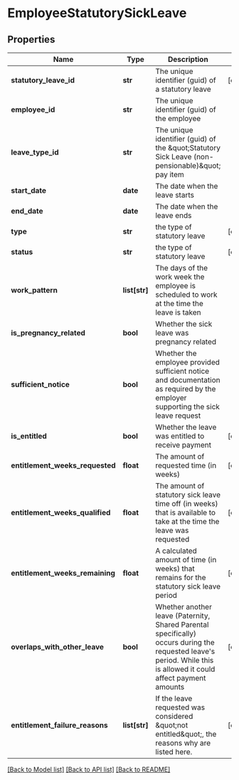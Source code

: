# EmployeeStatutorySickLeave

## Properties
Name | Type | Description | Notes
------------ | ------------- | ------------- | -------------
**statutory_leave_id** | **str** | The unique identifier (guid) of a statutory leave | [optional] 
**employee_id** | **str** | The unique identifier (guid) of the employee | 
**leave_type_id** | **str** | The unique identifier (guid) of the \&quot;Statutory Sick Leave (non-pensionable)\&quot; pay item | 
**start_date** | **date** | The date when the leave starts | 
**end_date** | **date** | The date when the leave ends | 
**type** | **str** | the type of statutory leave | [optional] 
**status** | **str** | the type of statutory leave | [optional] 
**work_pattern** | **list[str]** | The days of the work week the employee is scheduled to work at the time the leave is taken | 
**is_pregnancy_related** | **bool** | Whether the sick leave was pregnancy related | 
**sufficient_notice** | **bool** | Whether the employee provided sufficient notice and documentation as required by the employer supporting the sick leave request | 
**is_entitled** | **bool** | Whether the leave was entitled to receive payment | [optional] 
**entitlement_weeks_requested** | **float** | The amount of requested time (in weeks) | [optional] 
**entitlement_weeks_qualified** | **float** | The amount of statutory sick leave time off (in weeks) that is available to take at the time the leave was requested | [optional] 
**entitlement_weeks_remaining** | **float** | A calculated amount of time (in weeks) that remains for the statutory sick leave period | [optional] 
**overlaps_with_other_leave** | **bool** | Whether another leave (Paternity, Shared Parental specifically) occurs during the requested leave&#39;s period. While this is allowed it could affect payment amounts | [optional] 
**entitlement_failure_reasons** | **list[str]** | If the leave requested was considered \&quot;not entitled\&quot;, the reasons why are listed here. | [optional] 

[[Back to Model list]](../README.md#documentation-for-models) [[Back to API list]](../README.md#documentation-for-api-endpoints) [[Back to README]](../README.md)


